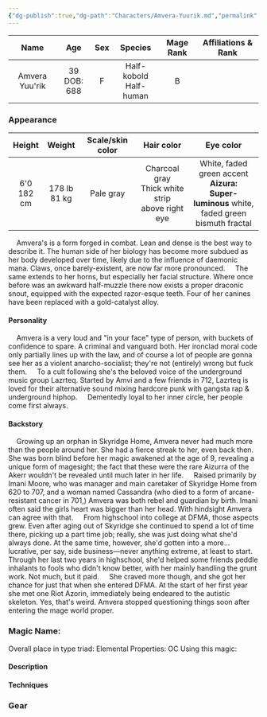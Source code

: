 ```yaml
---
{"dg-publish":true,"dg-path":"Characters/Amvera-Yuurik.md","permalink":"/characters/amvera-yuurik/","title":"Amvera Yuurik"}
---
```


|      Name      |      Age       | Sex |          Species          | Mage Rank | Affiliations & Rank |
| :------------: | :------------: | :-: | :-----------------------: | :-------: | :-----------------: |
| Amvera Yuu'rik | 39<br>DOB: 688 |  F  | Half-kobold<br>Half-human |     B     |                     |

### Appearance 
|    Height     |     Weight      | Scale/skin color |                      Hair color                       |                                              Eye color                                               |
| :-----------: | :-------------: | :--------------: | :---------------------------------------------------: | :--------------------------------------------------------------------------------------------------: |
| 6'0<br>182 cm | 178 lb<br>81 kg |    Pale gray     | Charcoal gray<br>Thick white strip<br>above right eye | White, faded green accent<br>**Aizura:**<br>**Super-luminous** white,<br>faded green bismuth fractal |

$\quad$Amvera's is a form forged in combat. Lean and dense is the best way to describe it. 
The human side of her biology has become more subdued as her body developed over time, likely due to the influence of daemonic mana. Claws, once barely-existent, are now far more pronounced. 
$\quad$The same extends to her horns, but especially her facial structure. Where once before was an awkward half-muzzle there now exists a proper draconic snout, equipped with the expected razor-esque teeth. 
Four of her canines have been replaced with a gold-catalyst alloy.

#### Personality
$\quad$Amvera is a very loud and "in your face" type of person, with buckets of confidence to spare. A criminal and vanguard both. Her ironclad moral code only partially lines up with the law, and of course a lot of people are gonna see her as a violent anarcho-socialist; they're not (entirely) wrong but fuck them. 
$\quad$To a cult following she's the beloved voice of the underground music group Lazrteq. Started by Amvi and a few friends in 712, Lazrteq is loved for their alternative sound mixing hardcore punk with gangsta rap & underground hiphop.
$\quad$Dementedly loyal to her inner circle, her people come first always.
#### Backstory
$\quad$Growing up an orphan in Skyridge Home, Amvera never had much more than the people around her. She had a fierce streak to her, even back then. She was born blind before her magic awakened at the age of 9, revealing a unique form of magesight; the fact that these were the rare Aizurra of the Akerr wouldn't be revealed until much later in her life.
$\quad$Raised primarily by Imani Moore, who was manager and main caretaker of Skyridge Home from 620 to 707, and a woman named Cassandra (who died to a form of arcane-resistant cancer in 701,) Amvera was both rebel and guardian by birth. Imani often said the girls heart was bigger than her head. With hindsight Amvera can agree with that. 
$\quad$From highschool into college at DFMA, those aspects grew. Even after aging out of Skyridge she continued to spend a lot of time there, picking up a part time job; really, she was just doing what she'd always done. At the same time, however, she'd gotten into a more... lucrative, per say, side business—never anything extreme, at least to start. Through her last two years in highschool, she'd helped some friends peddle inhalants to fools who didn't know better, with her mainly handling the grunt work. Not much, but it paid. 
$\quad$She craved more though, and she got her chance for just that when she entered DFMA. At the start of her first year she met one Riot Azorin, immediately being endeared to the autistic skeleton. Yes, that's weird. Amvera stopped questioning things soon after entering the mage world proper.






### Magic Name:
Overall place in type triad:
Elemental Properties:
OC Using this magic:
#### Description


#### Techniques


### Gear
